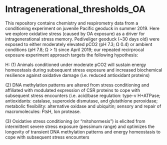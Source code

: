 # Intragenerational_thresholds_OA
This repository contains chemistry and respirometry data from a conditioning experiment on juvenile Pacific geoduck in summer 2019.
Here we explore oxidative stress (caused by OA exposure) as a driver for intragenerational stress memory.
Pediveliger geoduck (~30 days old) were exposed to either moderately elevated pCO2 (pH 7.3; Ω 0.4) or ambient conditions (pH 7.8; Ω > 1) since April 2019;
our repeated recirprocal exposure experiment approach targets the following hypothesis:

H: (1) Animals conditioned under moderate pCO2 will sustain energy homeostasis during subsequent stress exposure and increased biochemical resilience against oxidative damage (i.e. reduced antioxidant proteins)

(2) DNA methylation patterns are altered from stress conditioning and affiliated with modulated expression of CSR proteins to cope with subsequent stress encounters (i.e. acid/base regulation: type-v H+ATPase; antioxidants: catalase, superoxide dismutase, and glutathione peroxidase; metabolic flexibility: alternative oxidase and ubiquitin; sensory and repair of macromolecules: FtsH, lon protease.

(3) Oxidative stress conditioning (or “mitohormesis”) is elicited from intermittent severe stress exposure (pessimum range) and optimizes the longevity of transient DNA methylation patterns and energy homeostasis to cope with subsequent stress encounters

